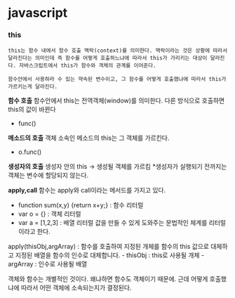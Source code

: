 # javascript

### this
	this는 함수 내에서 함수 호출 맥락(context)를 의미한다. 맥락이라는 것은 상황에 따라서 달라진다는 의미인데 즉 함수를 어떻게 호출하느냐에 따라서 this가 가리키는 대상이 달라진다. 자바스크립트에서 this가 함수와 객체의 관계를 이어준다.

	함수안에서 사용하라 수 있는 약속된 변수이고, 그 함수를 어떻게 호출했냐에 따라서 this가 가르키는게 달라진다.

**함수 호출**
함수안에서 this는 전역객체(window)를 의미한다.
다른 방식으로 호출하면 this의 값이 바뀐다

- func()



**메소드의 호출**
객체 소속인 메소드의 this는 그 객체를 가르킨다.
- o.func()




**생성자의 호출**
생성자 안의 this -> 생성될 객체를 가르킴
*생성자가 실행되기 전까지는 객체는 변수에 할당되지 않는다.

**apply,call**
함수는 apply와 call이라는 메서드를 가지고 있다.

- function sum(x,y) {return x+y;} : 함수 리터럴
- var o = {} : 객체 리터럴
- var a = [1,2,3] : 배열 리터럴
값을 만들 수 있게 도와주는 문법적인 체계를 리터럴이라고 한다.

apply(thisObj,argArray) : 함수를 호출하여 지정된 개체를 함수의 this 값으로 대체하고 지정된 배열을 함수의 인수로 대체합니다.
	- thisObj : this로 사용될 개체
	- argArray : 인수로 사용될 배열



객체와 함수는 개별적인 것이다. 왜냐하면 함수도 객체이기 때문에. 근데 어떻게 호출했냐에 따라서 어떤 객체에 소속되는지가 결정된다.





